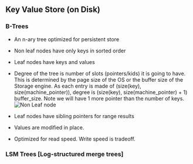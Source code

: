 ## Key Value Store (on Disk)

### B-Trees

- An n-ary tree optimized for persistent store 
- Non leaf nodes have only keys in sorted order
- Leaf nodes have keys and values
- Degree of the tree is number of slots (pointers/kids) it is going to have. This is determined by the page size of the OS or the buffer size of the Storage engine. As each entry is made of (size(key), size(machine_pointer)), degree is (size(key), size(machine_pointer) + 1) buffer_size. Note we will have 1 more pointer than the number of keys.
![Non Leaf node](./img/btree-non-leaf-node.png "Non Leaf Node")
- Leaf nodes have sibling pointers for range results

- Values are modified in place. 
- Optimized for read speed. Write speed is tradeoff.


### LSM Trees [Log-structured merge trees]